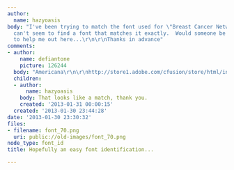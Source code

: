 ```yaml
---
author:
  name: hazyoasis
body: "I've been trying to match the font used for \"Breast Cancer Network\" but I
  can't seem to find a font that matches it exactly.  Would someone be kind enough
  to help me out here...\r\n\r\nThanks in advance"
comments:
- author:
    name: defiantone
    picture: 126244
  body: "Americana\r\n\r\nhttp://store1.adobe.com/cfusion/store/html/index.cfm?event=displayFontPackage&nr=0&code=1284&store=OLS-US&newsample=Network&view=View"
  children:
  - author:
      name: hazyoasis
    body: That looks like a match, thank you.
    created: '2013-01-31 00:00:15'
  created: '2013-01-30 23:44:28'
date: '2013-01-30 23:30:32'
files:
- filename: font_70.png
  uri: public://old-images/font_70.png
node_type: font_id
title: Hopefully an easy font identification...

---
```

